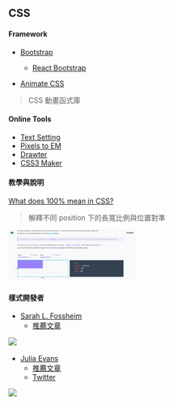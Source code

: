 ## CSS

#### Framework

+ [Bootstrap](https://getbootstrap.com/)
  - [React Bootstrap](https://react-bootstrap.github.io/)
  
+ [Animate CSS](http://www.cssportal.com/animate-css/)
> CSS 動畫函式庫

#### Online Tools

+ [Text Setting](http://csstypeset.com/)
+ [Pixels to EM](http://pxtoem.com/)
+ [Drawter](http://drawter.com/)
+ [CSS3 Maker](http://www.css3maker.com/)

#### 教學與說明

[What does 100% mean in CSS?](https://wattenberger.com/blog/css-percents)
> 解釋不同 position 下的長寬比例與位置對準

<img width="50%" src="img/what_does_100percent_mean_in_CSS.png" alt="What does 100% mean in CSS?" />

#### 樣式開發者

+ [Sarah L. Fossheim](https://codepen.io/collection/nwzQJq?cursor=ZD0wJm89MSZwPTEmdj01Mzg4Njg1)
    - [推薦文章](https://www.facebook.com/groups/f2e.tw/permalink/3076339755736702/)

<img width="50%" src="https://scontent.ftpe12-1.fna.fbcdn.net/v/t1.0-9/109564738_3418166941528287_4919861957970818169_o.jpg?_nc_cat=107&_nc_sid=b9115d&_nc_ohc=11V7bym89ikAX_BSDXh&_nc_ht=scontent.ftpe12-1.fna&oh=524fda540111a7a875ff276b8714f0ac&oe=5F48E760" />

+ [Julia Evans](https://wizardzines.com/comics/)
   - [推薦文章](https://www.facebook.com/groups/f2e.tw/permalink/3068945923142752/)
   - [Twitter](https://twitter.com/b0rk?s=20)
<img width="50%" src="https://scontent.ftpe12-2.fna.fbcdn.net/v/t1.0-9/115978939_3410302575648057_5092239851218955993_o.jpg?_nc_cat=101&_nc_sid=b9115d&_nc_ohc=1AtGw2rWj5wAX9O5CqS&_nc_ht=scontent.ftpe12-2.fna&oh=b5d566bb9a764908737be6c1f5c1de8b&oe=5F49BB3C" />
